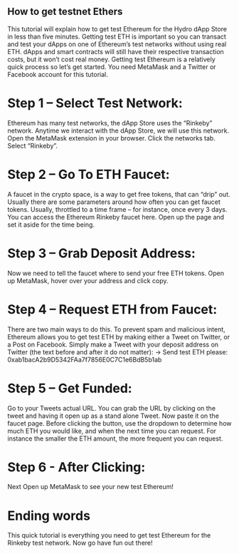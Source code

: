 ## How to get testnet Ethers
This tutorial will explain how to get test Ethereum for the Hydro dApp Store in less than five minutes.
Getting test ETH is important so you can transact and test your dApps on one of Ethereum’s test networks without using real ETH.
dApps and smart contracts will still have their respective transaction costs, but it won’t cost real money.
Getting test Ethereum is a relatively quick process so let’s get started. You need MetaMask and a Twitter or Facebook account for this tutorial.

# Step 1 – Select Test Network:
Ethereum has many test networks, the dApp Store uses the “Rinkeby” network. Anytime we interact with the dApp Store, we will use this network.
Open the MetaMask extension in your browser. Click the networks tab. Select “Rinkeby”.

# Step 2 – Go To ETH Faucet:
A faucet in the crypto space, is a way to get free tokens, that can “drip” out.
Usually there are some parameters around how often you can get faucet tokens.
Usually, throttled to a time frame – for instance, once every 3 days.
You can access the Ethereum Rinkeby faucet here. Open up the page and set it aside for the time being.

# Step 3 – Grab Deposit Address:
Now we need to tell the faucet where to send your free ETH tokens. Open up MetaMask, hover over your address and click copy.

# Step 4 – Request ETH from Faucet:
There are two main ways to do this. To prevent spam and malicious intent,
Ethereum allows you to get test ETH by making either a Tweet on Twitter, or a Post on Facebook.
Simply make a Tweet  with your deposit address on Twitter (the text before and after it do not matter): -> Send test ETH please: 0xab1bacA2b9D5342FAa7f7856E0C7C1e6BdB5b1ab

# Step 5 – Get Funded:
Go to your Tweets actual URL. You can grab the URL by clicking on the tweet and having it open up as a stand alone Tweet.
Now paste it on the faucet page. Before clicking the button, use the dropdown to determine how much ETH you would like, and when the next time you can request.
For instance the smaller the ETH amount, the more frequent you can request.

# Step 6 - After Clicking:

Next Open up MetaMask to see your new test Ethereum!

# Ending words
This quick tutorial is everything you need to get test Ethereum for the Rinkeby test network. Now go have fun out there!
